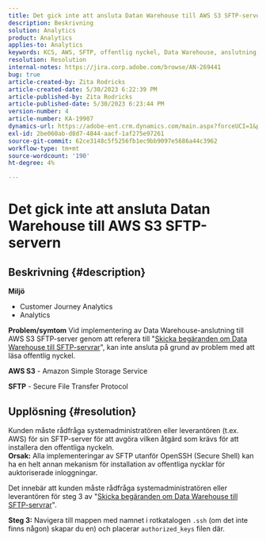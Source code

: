 ```yaml
---
title: Det gick inte att ansluta Datan Warehouse till AWS S3 SFTP-servern
description: Beskrivning
solution: Analytics
product: Analytics
applies-to: Analytics
keywords: KCS, AWS, SFTP, offentlig nyckel, Data Warehouse, anslutning, S3
resolution: Resolution
internal-notes: https://jira.corp.adobe.com/browse/AN-269441
bug: true
article-created-by: Zita Rodricks
article-created-date: 5/30/2023 6:22:39 PM
article-published-by: Zita Rodricks
article-published-date: 5/30/2023 6:23:44 PM
version-number: 4
article-number: KA-19907
dynamics-url: https://adobe-ent.crm.dynamics.com/main.aspx?forceUCI=1&pagetype=entityrecord&etn=knowledgearticle&id=55ac85f3-16ff-ed11-8f6e-6045bd006b25
exl-id: 2be060ab-d8d7-4844-aacf-1af275e97261
source-git-commit: 62ce3148c5f5256fb1ec9bb9097e5686a44c3962
workflow-type: tm+mt
source-wordcount: '190'
ht-degree: 4%

---
```


# Det gick inte att ansluta Datan Warehouse till AWS S3 SFTP-servern

## Beskrivning {#description}

<b>Miljö</b>
- Customer Journey Analytics
- Analytics 



<b>Problem/symtom</b>
Vid implementering av Data Warehouse-anslutning till AWS S3 SFTP-server genom att referera till &quot;[Skicka begäranden om Data Warehouse till SFTP-servrar](https://experienceleague.adobe.com/docs/analytics/export/ftp-and-sftp/secure-file-transfer-protocol/ftp-sftp-dw.html?lang=en)&quot;, kan inte ansluta på grund av problem med att läsa offentlig nyckel.



<b>AWS S3</b> - Amazon Simple Storage Service

<b>SFTP</b> - Secure File Transfer Protocol


## Upplösning {#resolution}

Kunden måste rådfråga systemadministratören eller leverantören (t.ex. AWS) för sin SFTP-server för att avgöra vilken åtgärd som krävs för att installera den offentliga nyckeln.<br><b>Orsak:</b>
Alla implementeringar av SFTP utanför OpenSSH (Secure Shell) kan ha en helt annan mekanism för installation av offentliga nycklar för auktoriserade inloggningar.

Det innebär att kunden måste rådfråga systemadministratören eller leverantören för steg 3 av &quot;[Skicka begäranden om Data Warehouse till SFTP-servrar](https://experienceleague.adobe.com/docs/analytics/export/ftp-and-sftp/secure-file-transfer-protocol/ftp-sftp-dw.html?lang=en)&quot;.

<b>Steg 3:</b> Navigera till mappen med namnet i rotkatalogen `.ssh` (om det inte finns någon) skapar du en) och placerar `authorized_keys` filen där.
